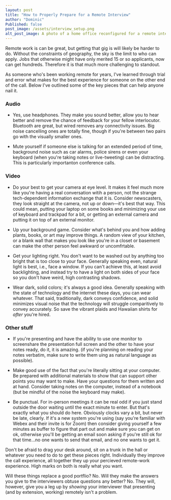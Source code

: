 ```yaml
---
layout: post
title: "How to Properly Prepare for a Remote Interview"
author: "Dominic"
Published: false
post_image: /assets/interview_setup.png
alt_post_image: A photo of a home office reconfigured for a remote interview
---
```


Remote work is can be great, but getting that gig is will likely be harder to do. Without the constraints of geography, the sky is the limit to who can apply. Jobs that otherwise might have only merited 15 or so applicants, now can get hundreds. Therefore it is that much more challenging to standout.

As someone who's been working remote for years, I've learned through trial and error what makes for the best experience for someone on the other end of the call. Below I've outlined some of the key pieces that can help anyone nail it.

### Audio
* Yes, use headphones. They make you sound better, allow you to hear better and remove the chance of feedback for your fellow interlocutor. Bluetooth are great, but wired removes any connectivity issues. Big noise cancelling ones are totally fine, though if you're between two pairs go with the visually smaller ones.

* Mute yourself if someone else is talking for an extended period of time, background noise such as car alarms, police sirens or even your keyboard (when you're taking notes or live-tweeting) can be distracting. This is particularly importanton conference calls.

### Video
* Do your best to get your camera at eye level. It makes it feel much more like you're having a real conversation witih a person, not the strange tech-dependent information exchange that it is. Consider newscasters, they look straight at the camera, not up or down—it's best that way. This could mean, putting your laptop on some books and minimizing your use of keyboard and trackpad for a bit, or getting an external camera and putting it on top of an external monitor. 

* Up your background game. Consider what's behind you and how adding plants, books, or art may improve things. A random view of your kitchen, or a blank wall that makes you look like you're in a closet or basement can make the other person feel awkward or uncomfrtable. 

* Get your lighting right. You don't want to be washed out by anything too bright that is too close to your face. Generally speaking even, natural light is best, i.e., face a window. If you can't achieve this, at least avoid backlighting, and instead try to have a light on both sides of your face so you don't have weird, high contrasting shadows.

* Wear dark, solid colors; it's always a good idea. Generally speaking with the state of technology and the internet these days, you can wear whatever. That said, traditionally, dark conveys confidence, and solid minimizes visual noise that the technology will struggle comparitively to convey accurately. So save the vibrant plaids and Hawaiian shirts for _after_ you're hired.

### Other stuff
* If you're presenting and have the ability to use one monitor to screenshare the presentation full screen and the other to have your notes ready, do it, it is amazing. (if you're planning on reading your notes verbatim, make sure to write them uing as natural language as possible).

* Make good use of the fact that you're literally sitting at your computer. Be prepared with additional materials to show that can support other points you may want to make. Have your questions for them written and at hand. Consider taking notes on the computer, instead of a notebook (but be mindful of the noise the keyboard may make).

* Be punctual. For in-person meetings it can be real odd if you just stand outside the door waiting until the exact minute to enter. But that's exactly what you should do here. Obviously clocks vary a bit, but never be late, clearly. If it's a new system you're using (say you're familiar with Webex and their invite is for Zoom) then consider giving yourself a few minutes as buffer to figure that part out and make sure you can get on ok, otherwise you'll be getting an email soon asking if you're still ok for that time…no one wants to send that email, and no one wants to get it.

Don't be afraid to drag your desk around, sit on a trunk in the hall or whatever you need to do to get these pieces right. Individually they improve the call experience, all together they up your percieved remote-work experience. High marks on both is really what you want.

Will these things replace a good portflio? No. Will they make the answers you give to the interviewers obtuse questions any better? No. They will, however, give you a leg up by _showing_ your interviewer that presenting (and by extension, working) remotely isn't a problem. 
